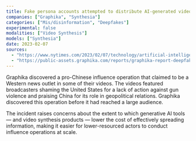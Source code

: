 ```yaml
---
title: Fake persona accounts attempted to distribute AI-generated videos of news anchors criticizing the US and praising China
companies: ["Graphika", "Synthesia"]
categories: ["Mis/disinformation", "Deepfakes"]
experimental: false
modalities: ["Video Synthesis"]
models: ["Synthesia"]
date: 2023-02-07
sources:
  - "https://www.nytimes.com/2023/02/07/technology/artificial-intelligence-training-deepfake.html"
  - "https://public-assets.graphika.com/reports/graphika-report-deepfake-it-till-you-make-it.pdf"
---
```


Graphika discovered a pro-Chinese influence operation that claimed to be a Western news outlet in some of their videos. The videos featured broadcasters shaming the United States for a lack of action against gun violence and praising China for its role in geopolitical relations. Graphika discovered this operation before it had reached a large audience.

The incident raises concerns about the extent to which generative AI tools — and video synthesis products — lower the cost of effectively spreading information, making it easier for lower-resourced actors to conduct influence operations at scale.
